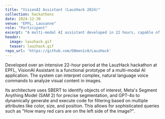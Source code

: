 ```yaml
---
title: "VisionAI Assistant (LauzHack 2024)"
collection: hackathons
date: 2024-12-30
venue: "EPFL, Lausanne"
role: "Participant"
excerpt: "A multi-modal AI assistant developed in 22 hours, capable of analyzing images using natural language voice commands."
header:
  image: lauzhack.gif
  teaser: lauzhack.gif
repo_url: 'https://github.com/D0men1c0/LauzHack'
---
```


Developed over an intensive 22-hour period at the LauzHack hackathon at EPFL, VisionAI Assistant is a functional prototype of a multi-modal AI application. The system can interpret complex, natural language voice commands to analyze visual content in images. 

Its architecture uses SBERT to identify objects of interest, Meta's Segment Anything Model (SAM 2) for precise segmentation, and GPT-4o to dynamically generate and execute code for filtering based on multiple attributes like color, size, and position. This allows for sophisticated queries such as "How many red cars are on the left side of the image?".